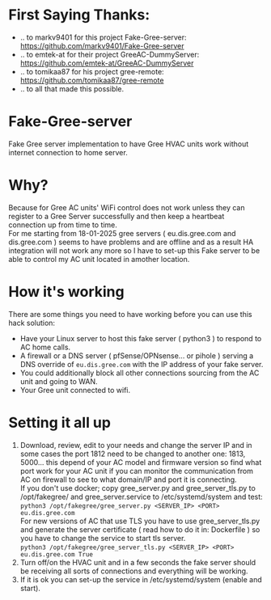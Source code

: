# First Saying Thanks:
* .. to markv9401 for this project Fake-Gree-server: https://github.com/markv9401/Fake-Gree-server
* .. to emtek-at for their project GreeAC-DummyServer: https://github.com/emtek-at/GreeAC-DummyServer
* .. to tomikaa87 for his project gree-remote: https://github.com/tomikaa87/gree-remote
* .. to all that made this possible.
  
# Fake-Gree-server
Fake Gree server implementation to have Gree HVAC units work without internet connection to home server.

# Why?
Because for Gree AC units' WiFi control does not work unless they can register to a Gree Server successfully and then keep a heartbeat connection up from time to time.<br>
For me starting from 18-01-2025 gree servers ( eu.dis.gree.com and dis.gree.com ) seems to have problems and are offline and as a result HA integration will not work any more so I have to set-up this Fake server to be able to control my AC unit located in amother location.

# How it's working
There are some things you need to have working before you can use this hack solution:<br>
* Have your Linux server to host this fake server ( python3 ) to respond to AC home calls.<br>
* A firewall or a DNS server ( pfSense/OPNsense... or pihole ) serving a DNS override of `eu.dis.gree.com` with the IP address of your fake server.<br>
* You could additionally block all other connections sourcing from the AC unit and going to WAN.<br>
* Your Gree unit connected to wifi.<br>

# Setting it all up
1. Download, review, edit to your needs and change the server IP and in some cases the port 1812 need to be changed to another one: 1813, 5000... this depend of your AC model and firmware version so find what port work for your AC unit if you can monitor the communication from AC on firewall to see to what domain/IP and port it is connecting.<br>
If you don't use docker; copy gree_server.py and gree_server_tls.py to /opt/fakegree/ and gree_server.service to /etc/systemd/system and test:<br>
`python3 /opt/fakegree/gree_server.py <SERVER_IP> <PORT> eu.dis.gree.com`<br>
For new versions of AC that use TLS you have to use gree_server_tls.py and generate the server certificate ( read how to do it in: Dockerfile ) so you have to change the service to start tls server.<br>
`python3 /opt/fakegree/gree_server_tls.py <SERVER_IP> <PORT> eu.dis.gree.com True`<br>
2. Turn off/on the HVAC unit and in a few seconds the fake server should be receiving all sorts of connections and everything will be working.
3. If it is ok you can set-up the service in /etc/systemd/system (enable and start).<br>
